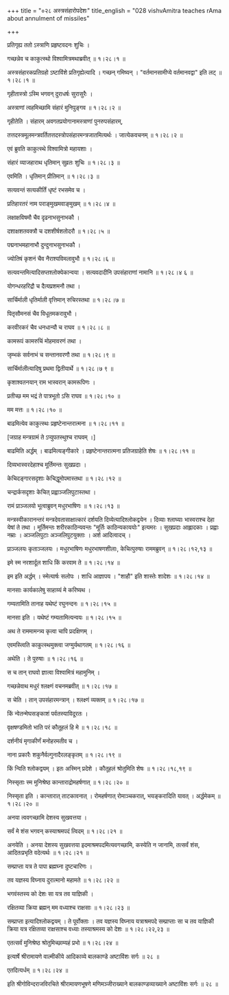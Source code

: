 +++
title = "०२८ अस्त्रसंहारोपदेशः"
title_english = "028 vishvAmitra teaches rAma about annulment of missiles"

+++


प्रतिगृह्य ततो ऽस्त्राणि प्रहृष्टवदनः शुचिः ।  

गच्छन्नेव च काकुत्स्थो विश्वामित्रमथाब्रवीत्  ॥  १।२८।१  ॥   

अस्त्रसंहारकप्रतिग्रहो ऽष्टाविंशे प्रतिगृह्येत्यादि । गच्छन् गमिष्यन् ।
"वर्तमानसामीप्ये वर्तमानवद्वा" इति लट्  ॥  १।२८।१  ॥   

  

गृहीतास्त्रो ऽस्मि भगवन् दुराधर्षः सुरासुरैः ।  

अस्त्राणां त्वहमिच्छामि संहारं मुनिपुङ्गव  ॥  १।२८।२  ॥   

गृहीतेति । संहारम् अवगतप्रयोगानामस्त्राणां पुनरुपसंहारम्,  

तत्तदस्त्रमूलमन्त्रवर्तितत्तदस्त्रोपसंहारमन्त्रजातमित्यर्थः ।
जात्येकवचनम्  ॥  १।२८।२  ॥   

  

एवं ब्रुवति काकुत्स्थे विश्वामित्रो महायशाः ।  

संहारं व्याजहाराथ धृतिमान् सुव्रतः शुचिः  ॥  १।२८।३  ॥   

एवमिति । धृतिमान् प्रीतिमान्  ॥  १।२८।३  ॥   

  

सत्यवन्तं सत्यकीर्तिं धृष्टं रभसमेव च ।  

प्रतिहारतरं नाम पराङ्मुखमवाङ्मुखम्  ॥  १।२८।४  ॥   

लक्षाक्षविषमौ चैव दृढनाभसुनाभकौ ।  

दशाक्षशतवक्त्रौ च दशशीर्षशतोदरौ  ॥  १।२८।५  ॥   

पद्मनाभमहानाभौ दुन्दुनाभसुनाभकौ ।  

ज्योतिषं कृशनं चैव नैराश्यविमलावुभौ  ॥  १।२८।६  ॥   

सत्यवन्तमित्यादिसप्तश्लोक्येकान्वया । सत्यवदादीनि उपसंहाराणां नामानि  ॥ 
१।२८।४ ६  ॥   

  

योगन्धरहरिद्रौ च दैत्यप्रशमनौ तथा ।  

सार्चिर्माली धृतिर्माली वृत्तिमान् रुचिरस्तथा  ॥  १।२८।७  ॥   

पितृसौमनसं चैव विधूतमकरावुभौ ।  

करवीरकरं चैव धनधान्यौ च राघव  ॥  १।२८।८  ॥   

कामरूपं कामरुचिं मोहमावरणं तथा ।  

जृम्भकं सर्वनाभं च सन्तानवरणौ तथा  ॥  १।२८।९  ॥   

सार्चिर्मालीत्यादिषु प्रथमा द्वितीयार्थे  ॥  १।२८।७ ९  ॥   

  

कृशाश्वतनयान् राम भास्वरान् कामरूपिणः ।  

प्रतीच्छ मम भद्रं ते पात्रभूतो ऽसि राघव  ॥  १।२८।१०  ॥   

मम मत्तः  ॥  १।२८।१०  ॥   

बाढमित्येव काकुत्स्थः प्रहृष्टेनान्तरात्मना  ॥  १।२८।११  ॥   

\[जग्राह मन्त्रग्रामं ते ऽप्युपतस्थुश्च राघवम् ।\]  

बाढमिति अर्द्धम् । बाढमित्यङ्गीकारे । प्रहृष्टेनान्तरात्मना
प्रतिजग्राहेति शेषः  ॥  १।२८।११  ॥   

  

दिव्यभास्वरदेहाश्च मूर्तिमन्तः सुखप्रदाः ।  

केचिदङ्गारसदृशाः केचिद्धूमोपमास्तथा  ॥  १।२८।१२  ॥   

चन्द्रार्कसदृशाः केचित् प्रह्वाञ्जलिपुटास्तथा ।  

रामं प्राञ्जलयो भूत्वाब्रुवन् मधुरभाषिणः  ॥  १।२८।१३  ॥   

मन्त्रस्वीकारानन्तरं मन्त्रदेवतासाक्षात्कारं दर्शयति
दिव्येत्यादिश्लोकद्वयेन । दिव्याः श्लाघ्याः भास्वराश्च देहा येषां ते तथा
। मूर्तिमन्तः शरीरकाठिन्यवन्तः "मूर्तिः काठिन्यकाययोः" इत्यमरः ।
सुखप्रदाः आह्लादकाः । प्रह्वाः नम्राः । अञ्जलिपुटाः अञ्जलिपुटयुक्ताः ।
अर्श आदित्वादच् ।  

प्राञ्जलयः कृताञ्जलयः । मधुरभाषिणः मधुरभाषणशीलाः, केचित्पुरुषाः
राममब्रुवन्  ॥  १।२८।१२,१३  ॥   

  

इमे स्म नरशार्दूल शाधि किं करवाम ते  ॥  १।२८।१४  ॥   

इम इति अर्द्धम् । स्मेत्यार्षः सलोपः । शाधि आज्ञापय । "शाहौ" इति शास्तेः
शादेशः  ॥  १।२८।१४  ॥   

  

मानसाः कार्यकालेषु साहाय्यं मे करिष्यथ ।  

गम्यतामिति तानाह यथेष्टं रघुनन्दनः  ॥  १।२८।१५  ॥   

मानसा इति । यथेष्टं गम्यतामित्यन्वयः  ॥  १।२८।१५  ॥   

  

अथ ते राममामन्त्र्य कृत्वा चापि प्रदक्षिणम् ।  

एवमस्त्विति काकुत्स्थमुक्त्वा जग्मुर्यथागतम्  ॥  १।२८।१६  ॥   

अथेति । ते पुरुषाः  ॥  १।२८।१६  ॥   

  

स च तान् राघवो ज्ञात्वा विश्वामित्रं महामुनिम् ।  

गच्छन्नेवाथ मधुरं श्लक्ष्णं वचनमब्रवीत्  ॥  १।२८।१७  ॥   

स चेति । तान् उपसंहारमन्त्रान् । श्लक्ष्णं व्यक्तम्  ॥  १।२८।१७  ॥   

  

किं न्वेतन्मेघसङ्काशं पर्वतस्याविदूरतः ।  

वृक्षषण्डमितो भाति परं कौतूहलं हि मे  ॥  १।२८।१८  ॥   

दर्शनीयं मृगाकीर्णं मनोहरमतीव च ।  

नाना प्रकारैः शकुनैर्वल्गुनादैरलङ्कृतम्  ॥  १।२८।१९  ॥   

किं न्विति श्लोकद्वयम् । इतः अस्मिन् प्रदेशे । कौतूहलं श्रोतुमिति शेषः
 ॥  १।२८।१८,१९  ॥   

  

निस्सृताः स्म मुनिश्रेष्ठ कान्ताराद्रोमहर्षणात्  ॥  १।२८।२०  ॥   

निस्सृता इति । कान्तारात् ताटकावनात् । रोमहर्षणात् रोमाञ्चकरात्,
भयङ्करादिति यावत् । अर्द्धमेकम्  ॥  १।२८।२०  ॥   

  

अनया त्ववगच्छामि देशस्य सुखवत्तया ।  

सर्वं मे शंस भगवन् कस्याश्रमपदं त्विदम्  ॥  १।२८।२१  ॥   

अनयेति । अनया देशस्य सुखवत्तया इदमाश्रमपदमित्यवगच्छामि, कस्येति न
जानामि, तत्सर्वं शंस, आदितःप्रभृति वदेत्यर्थः  ॥  १।२८।२१  ॥   

  

सम्प्राप्ता यत्र ते पापा ब्रह्मघ्ना दुष्टचारिणः ।  

तव यज्ञस्य विघ्नाय दुरात्मानो महामते  ॥  १।२८।२२  ॥   

भगवंस्तस्य को देशः सा यत्र तव याज्ञिकी ।  

रक्षितव्या क्रिया ब्रह्मन् मम वध्याश्च राक्षसाः  ॥  १।२८।२३  ॥   

सम्प्राप्ता इत्यादिश्लोकद्वयम् । ते पूर्वोक्ताः । तव यज्ञस्य विघ्नाय
यत्राश्रमपदे सम्प्राप्ताः सा च तव याज्ञिकी क्रिया यत्र रक्षितव्या
राक्षसाश्च वध्याः तस्याश्रमस्य को देशः  ॥  १।२८।२२,२३  ॥   

  

एतत्सर्वं मुनिश्रेष्ठ श्रोतुमिच्छाम्यहं प्रभो  ॥  १।२८।२४  ॥   

इत्यार्षे श्रीरामायणे वाल्मीकीये आदिकाव्ये बालकाण्डे अष्टाविंशः सर्गः  ॥ 
२८  ॥   

एतदित्यर्धम्  ॥  १।२८।२४  ॥   

इति श्रीगोविन्दराजविरचिते श्रीरामायणभूषणे मणिमञ्जीराख्याने
बालकाण्डव्याख्याने अष्टाविंशः सर्गः  ॥  २८  ॥   

  


